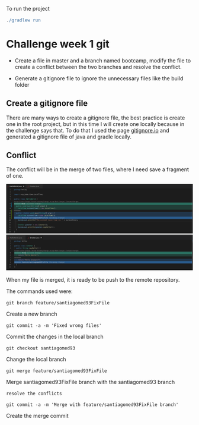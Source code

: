 To run the project 
```gradle
./gradlew run
```

# Challenge week 1 git
- Create a file in master and a branch named bootcamp, modify
the file to create a conflict between the two branches and resolve the conflict.

- Generate a gitignore file to ignore the unnecessary files like the build folder

## Create a gitignore file
There are many ways to create a gitignore file, the best practice is create one in the root project, but in this time I will create one locally because in the challenge says that. To do that I used the page [gitignore.io](https://www.gitignore.io) and generated a gitignore file of java and gradle locally.

## Conflict
The conflict will be in the merge of two files, where I need save a fragment of one.

![conflictHelloWorld.java](ConflictHelloWorld.java.png)
![conflictGreeter.java](ConflictGreeter.java.png)

When my file is merged, it is ready to be push to the remote repository.

The commands used were:

```git
git branch feature/santiagomed93FixFile
```
Create a new branch

```git
git commit -a -m 'Fixed wrong files'
```
Commit the changes in the local branch

```git
git checkout santiagomed93
```
Change the local branch

```git
git merge feature/santiagomed93FixFile
````
Merge santiagomed93FixFile branch with the santiagomed93 branch

```git
resolve the conflicts
```

```git
git commit -a -m 'Merge with feature/santiagomed93FixFile branch'
````
Create the merge commit
